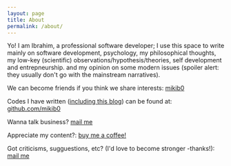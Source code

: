 ```yaml
---
layout: page
title: About
permalink: /about/
---
```


Yo! I am Ibrahim, a professional software developer;
I use this space to write mainly on software development, psychology, my philosophical thoughts, my low-key (scientific) observations/hypothesis/theories, self development and entrepneurship.
and my opinion on some modern issues (spoiler alert: they usually don't go with the mainstream narratives).

We can become friends if you think we share interests: [mikib0](https://t.me/miki_b0)

Codes I have written ([including this blog](https://github.com/mikib0/miki-blog)) can be found at: [github.com/mikib0][gh:mikib0]

Wanna talk business? [mail me](mailto:ibrahim.jajere@outlook.com)

Appreciate my content?: [buy me a coffee!](https://www.buymeacoffee.com/ibrahimjajere)

Got criticisms, sugguestions, etc? (I'd love to become stronger -thanks!): [mail me](mailto:ibrahim.jajere@outlook.com)


[gh:mikib0]: https://github.com/mikib0
